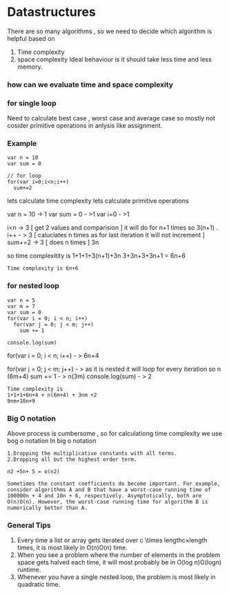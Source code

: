 # Datastructures

There are so many algorithms , so we need to decide which algorithm is helpful based on

1. Time complexity
2. space complexity
   Ideal behaviour is it should take less time and less memory.

### how can we evaluate time and space complexity

### for single loop

Need to calculate best case , worst case and average case
so mostly not cosider primitive operations in anlysis like assignment.

### Example

```
var n = 10
var sum = 0

// for loop
for(var i=0;i<n;i++)
  sum+=2

```

lets calculate time complexity
lets calculate primitive operations

var n = 10 -> 1
var sum = 0 - >1
var i=0 - >1

i<n -> 3 [ get 2 values and comparision ] it will do for n+1 times so 3(n+1) .
i++ - > 3 [ caluclates n times as for last iteration it will not increment ]
sum+=2 -> 3 [ does n times ] 3n

so time complexitity is
1+1+1+3(n+1)+3n
3+3n+3+3n+1 = 6n+6

```
Time complexity is 6n+6
```

### for nested loop

```
var n = 5
var m = 7
var sum = 0
for(var i = 0; i < n; i++)
  for(var j = 0; j < m; j++)
    sum += 1

console.log(sum)
```

for(var i = 0; i < n; i++) - > 6n+4

for(var j = 0; j < m; j++) - > as it is nested it will loop for every iteration so n (6m+4)
sum += 1 - > n(3m)
console.log(sum) - > 2

```
Time complexity is
1+1+1+6n+4 + n(6m+4) + 3nm +2
9nm+10n+9
```

### Big O notation

Above process is cumbersome
, so for calculationg time complexity we use bog o notation
In big o notation

```
1.Dropping the multiplicative constants with all terms.
2.Dropping all but the highest order term.

n2 +5n+ 5 = o(n2)
```

```
Sometimes the constant coefficients do become important. For example, consider algorithms A and B that have a worst-case running time of 100000n + 4 and 10n + 6, respectively. Asymptotically, both are O(n)O(n). However, the worst-case running time for algorithm B is numerically better than A.
```

### General Tips

1. Every time a list or array gets iterated over c \times lengthc×length times, it is most likely in O(n)O(n) time.
2. When you see a problem where the number of elements in the problem space gets halved each time, it will most probably be in O(log n)O(logn) runtime.
3. Whenever you have a single nested loop, the problem is most likely in quadratic time.

